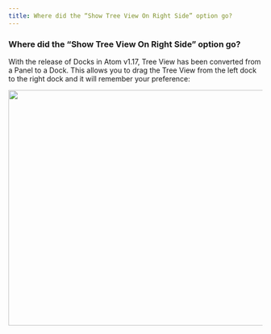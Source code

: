 ```yaml
---
title: Where did the “Show Tree View On Right Side” option go?
---
```

### Where did the “Show Tree View On Right Side” option go?

With the release of Docks in Atom v1.17, Tree View has been converted from a Panel to a Dock. This allows you to drag the Tree View from the left dock to the right dock and it will remember your preference:

<img src="../../images/tree-view-on-right-side.gif" width="690" height="467">
